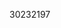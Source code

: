[//]: # (Created by ./bin/manage_files.pl from ./species/Micoletzkya_japonica/PRJEB27334/Micoletzkya_japonica_PRJEB27334.publication.html on Thu Jun 11 13:44:54 2020)
30232197
